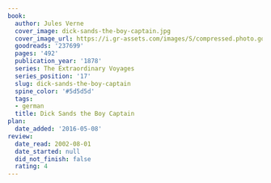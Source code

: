 ```yaml
---
book:
  author: Jules Verne
  cover_image: dick-sands-the-boy-captain.jpg
  cover_image_url: https://i.gr-assets.com/images/S/compressed.photo.goodreads.com/books/1298481301l/237699._SX98_.jpg
  goodreads: '237699'
  pages: '492'
  publication_year: '1878'
  series: The Extraordinary Voyages
  series_position: '17'
  slug: dick-sands-the-boy-captain
  spine_color: '#5d5d5d'
  tags:
  - german
  title: Dick Sands the Boy Captain
plan:
  date_added: '2016-05-08'
review:
  date_read: 2002-08-01
  date_started: null
  did_not_finish: false
  rating: 4
---
```

